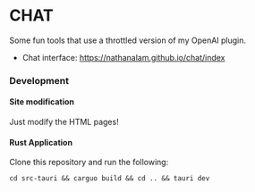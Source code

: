 # CHAT

Some fun tools that use a throttled version of my OpenAI plugin.

* Chat interface: https://nathanalam.github.io/chat/index

### Development

#### Site modification

Just modify the HTML pages!

#### Rust Application

Clone this repository and run the following:

```
cd src-tauri && carguo build && cd .. && tauri dev
```

